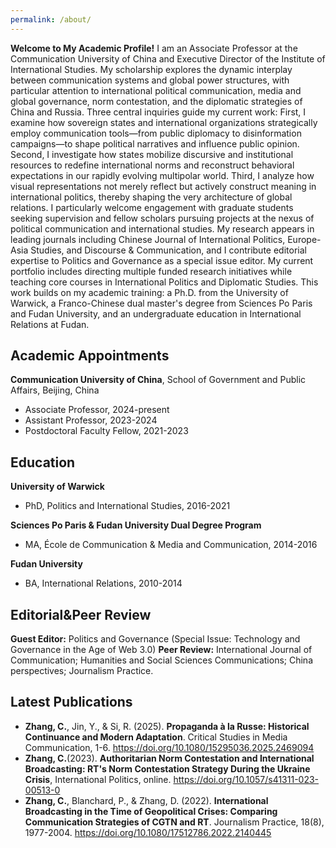 ```yaml
---
permalink: /about/
---
```


**Welcome to My Academic Profile!**
I am an Associate Professor at the Communication University of China and Executive Director of the Institute of International Studies. 
My scholarship explores the dynamic interplay between communication systems and global power structures, with particular attention to international political communication, media and global governance, norm contestation, and the diplomatic strategies of China and Russia.
Three central inquiries guide my current work: First, I examine how sovereign states and international organizations strategically employ communication tools—from public diplomacy to disinformation campaigns—to shape political narratives and influence public opinion. Second, I investigate how states mobilize discursive and institutional resources to redefine international norms and reconstruct behavioral expectations in our rapidly evolving multipolar world. Third, I analyze how visual representations not merely reflect but actively construct meaning in international politics, thereby shaping the very architecture of global relations.
I particularly welcome engagement with graduate students seeking supervision and fellow scholars pursuing projects at the nexus of political communication and international studies. My research appears in leading journals including Chinese Journal of International Politics, Europe-Asia Studies, and Discourse & Communication, and I contribute editorial expertise to Politics and Governance as a special issue editor.
My current portfolio includes directing multiple funded research initiatives while teaching core courses in International Politics and Diplomatic Studies. This work builds on my academic training: a Ph.D. from the University of Warwick, a Franco-Chinese dual master's degree from Sciences Po Paris and Fudan University, and an undergraduate education in International Relations at Fudan.


## Academic Appointments
**Communication University of China**, School of Government and Public Affairs, Beijing, China
  - Associate Professor, 2024-present
  - Assistant Professor, 2023-2024
  - Postdoctoral Faculty Fellow, 2021-2023

## Education
**University of Warwick**
  - PhD, Politics and International Studies, 2016-2021

**Sciences Po Paris & Fudan University Dual Degree Program**
  - MA, École de Communication & Media and Communication, 2014-2016 

**Fudan University**
  - BA, International Relations, 2010-2014

## Editorial&Peer Review
**Guest Editor:** Politics and Governance (Special Issue: Technology and Governance in the Age of Web 3.0)
**Peer Review:** International Journal of Communication; Humanities and Social Sciences Communications; China perspectives; Journalism Practice.

## Latest Publications
- **Zhang, C.**, Jin, Y., & Si, R. (2025). **Propaganda à la Russe: Historical Continuance and Modern Adaptation**. Critical Studies in Media Communication, 1-6.
  https://doi.org/10.1080/15295036.2025.2469094
- **Zhang, C.**(2023). **Authoritarian Norm Contestation and International Broadcasting: RT's Norm Contestation Strategy During the Ukraine Crisis**, International Politics, online.
  https://doi.org/10.1057/s41311-023-00513-0
- **Zhang, C.**, Blanchard, P., & Zhang, D. (2022). **International Broadcasting in the Time of Geopolitical Crises: Comparing Communication Strategies of CGTN and RT**. Journalism Practice, 18(8), 1977-2004.
  https://doi.org/10.1080/17512786.2022.2140445
